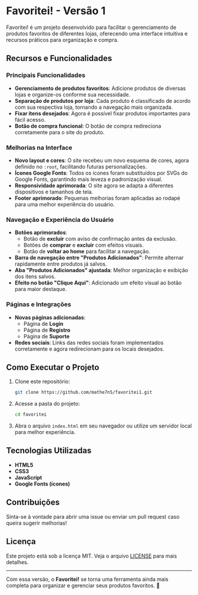 # Favoritei! - Versão 1

Favoritei! é um projeto desenvolvido para facilitar o gerenciamento de produtos favoritos de diferentes lojas, oferecendo uma interface intuitiva e recursos práticos para organização e compra.

## Recursos e Funcionalidades

### Principais Funcionalidades

- **Gerenciamento de produtos favoritos**: Adicione produtos de diversas lojas e organize-os conforme sua necessidade.
- **Separação de produtos por loja**: Cada produto é classificado de acordo com sua respectiva loja, tornando a navegação mais organizada.
- **Fixar itens desejados**: Agora é possível fixar produtos importantes para fácil acesso.
- **Botão de compra funcional**: O botão de compra redireciona corretamente para o site do produto.

### Melhorias na Interface

- **Novo layout e cores**: O site recebeu um novo esquema de cores, agora definido no `:root`, facilitando futuras personalizações.
- **Ícones Google Fonts**: Todos os ícones foram substituídos por SVGs do Google Fonts, garantindo mais leveza e padronização visual.
- **Responsividade aprimorada**: O site agora se adapta a diferentes dispositivos e tamanhos de tela.
- **Footer aprimorado**: Pequenas melhorias foram aplicadas ao rodapé para uma melhor experiência do usuário.

### Navegação e Experiência do Usuário

- **Botões aprimorados**:
  - Botão de **excluir** com aviso de confirmação antes da exclusão.
  - Botões de **comprar** e **excluir** com efeitos visuais.
  - Botão de **voltar ao home** para facilitar a navegação.
- **Barra de navegação entre "Produtos Adicionados"**: Permite alternar rapidamente entre produtos já salvos.
- **Aba "Produtos Adicionados" ajustada**: Melhor organização e exibição dos itens salvos.
- **Efeito no botão "Clique Aqui"**: Adicionado um efeito visual ao botão para maior destaque.

### Páginas e Integrações

- **Novas páginas adicionadas**:
  - Página de **Login**
  - Página de **Registro**
  - Página de **Suporte**
- **Redes sociais**: Links das redes sociais foram implementados corretamente e agora redirecionam para os locais desejados.

## Como Executar o Projeto

1. Clone este repositório:
   ```bash
   git clone https://github.com/mathe7n5/favoritei1.git
   ```
2. Acesse a pasta do projeto:
   ```bash
   cd favoritei
   ```
3. Abra o arquivo `index.html` em seu navegador ou utilize um servidor local para melhor experiência.

## Tecnologias Utilizadas

- **HTML5**
- **CSS3**
- **JavaScript**
- **Google Fonts (ícones)**

## Contribuições

Sinta-se à vontade para abrir uma issue ou enviar um pull request caso queira sugerir melhorias!

## Licença

Este projeto está sob a licença MIT. Veja o arquivo [LICENSE](LICENSE) para mais detalhes.

---

Com essa versão, o **Favoritei!** se torna uma ferramenta ainda mais completa para organizar e gerenciar seus produtos favoritos. 🚀

